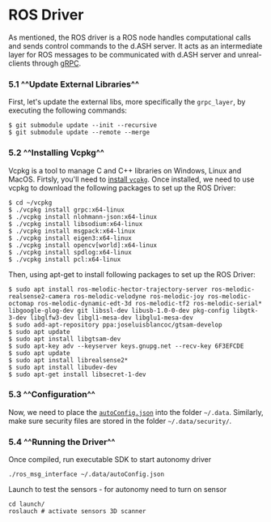 # ROS Driver
As mentioned, the ROS driver is a ROS node handles computational calls and sends control commands to the d.ASH server. It acts as an intermediate layer for ROS messages to be communicated with d.ASH server and unreal-clients through [gRPC](https://grpc.io/docs/what-is-grpc/introduction/).


### 5.1 ^^Update External Libraries^^ 

First, let's update the external libs, more specifically the `grpc_layer`, by executing the following commands:

```
$ git submodule update --init --recursive
$ git submodule update --remote --merge
```


### 5.2 ^^Installing Vcpkg^^

Vcpkg is a tool to manage C and C++ libraries on Windows, Linux and MacOS. Firtsly, you'll need to [install `vcpkg`](https://www.programmersought.com/article/92525780986/). Once installed, we need to use vcpkg to download the following packages to set up the ROS Driver:

```
$ cd ~/vcpkg
$ ./vcpkg install grpc:x64-linux
$ ./vcpkg install nlohmann-json:x64-linux
$ ./vcpkg install libsodium:x64-linux
$ ./vcpkg install msgpack:x64-linux
$ ./vcpkg install eigen3:x64-linux
$ ./vcpkg install opencv[world]:x64-linux
$ ./vcpkg install spdlog:x64-linux
$ ./vcpkg install pcl:x64-linux
```
Then, using apt-get to install  following packages to set up the ROS Driver:

```
$ sudo apt install ros-melodic-hector-trajectory-server ros-melodic-realsense2-camera ros-melodic-velodyne ros-melodic-joy ros-melodic-octomap ros-melodic-dynamic-edt-3d ros-melodic-tf2 ros-melodic-serial* libgoogle-glog-dev git libssl-dev libusb-1.0-0-dev pkg-config libgtk-3-dev libglfw3-dev libgl1-mesa-dev libglu1-mesa-dev
$ sudo add-apt-repository ppa:joseluisblancoc/gtsam-develop
$ sudo apt update
$ sudo apt install libgtsam-dev
$ sudo apt-key adv --keyserver keys.gnupg.net --recv-key 6F3EFCDE
$ sudo apt update
$ sudo apt install librealsense2*
$ sudo apt install libudev-dev
$ sudo apt-get install libsecret-1-dev
```


### 5.3 ^^Configuration^^
Now, we need to place the [`autoConfig.json`](/sdk-config/auto-config.md)  into the folder `~/.data`. Similarly, make sure security files are stored in the folder `~/.data/security/`.

  
### 5.4 ^^Running the Driver^^
Once compiled, run executable SDK to start autonomy driver
```
./ros_msg_interface ~/.data/autoConfig.json
```

Launch to test the sensors - for autonomy need to turn on sensor
```
cd launch/
roslauch # activate sensors 3D scanner
```

